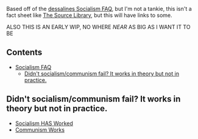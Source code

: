 Based off of the [dessalines Socialism FAQ](https://github.com/dessalines/essays/blob/master/socialism_faq.md), but I'm not a tankie, this isn't a fact sheet like [The Source Library](https://source-library.github.io/source-library/), but this will have links to some.

ALSO THIS IS AN EARLY WIP, NO WHERE *NEAR* AS BIG AS I WANT IT TO BE

## Contents



<!-- toc -->
- [Socialism FAQ](#socialism-faq)
  - [Didn't socialism/communism fail? It works in theory but not in practice.](#didnt-socialism-communism-fail-it-works-in-theory-but-not-in-practice)


<!-- tocstop -->

## Didn't socialism/communism fail? It works in theory but not in practice.

- [Socialism HAS Worked](https://www.youtube.com/watch?v=zIddCEBCKHQ)
- [Communism Works](https://docs.google.com/document/d/1wSMbJHwN_Pw54SFKkbeHdSM6VKoi7fGg0XR4RUy2Fio/edit)
